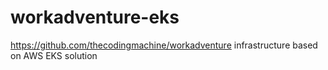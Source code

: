 # workadventure-eks
https://github.com/thecodingmachine/workadventure infrastructure based on AWS EKS solution
